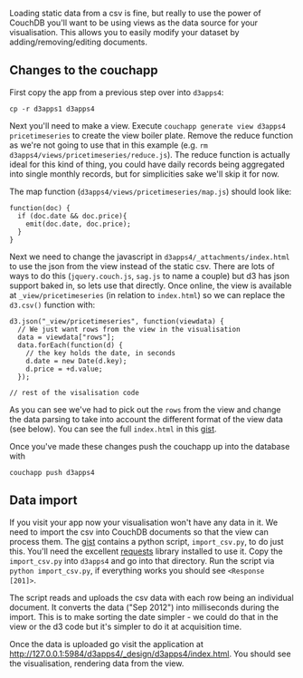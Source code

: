 Loading static data from a csv is fine, but really to use the power of CouchDB you'll want to be using views as the data source for your visualisation. This allows you to easily modify your dataset by adding/removing/editing documents.

## Changes to the couchapp
First copy the app from a previous step over into `d3apps4`: 

    cp -r d3apps1 d3apps4

Next you'll need to make a view. Execute `couchapp generate view d3apps4 pricetimeseries` to create the view boiler plate. Remove the reduce function as we're not going to use that in this example (e.g. `rm d3apps4/views/pricetimeseries/reduce.js`). The reduce function is actually ideal for this kind of thing, you could have daily records being aggregated into single monthly records, but for simplicities sake we'll skip it for now.

The map function (`d3apps4/views/pricetimeseries/map.js`) should look like:

    function(doc) {
      if (doc.date && doc.price){
        emit(doc.date, doc.price);
      }
    }

Next we need to change the javascript in `d3apps4/_attachments/index.html` to use the json from the view instead of the static csv. There are lots of ways to do this (`jquery.couch.js`, `sag.js` to name a couple) but d3 has json support baked in, so lets use that directly. Once online, the view is available at `_view/pricetimeseries` (in relation to `index.html`) so we can replace the `d3.csv()` function with:

    d3.json("_view/pricetimeseries", function(viewdata) {
      // We just want rows from the view in the visualisation
      data = viewdata["rows"];
      data.forEach(function(d) {
        // the key holds the date, in seconds
        d.date = new Date(d.key);
        d.price = +d.value;
      });

    // rest of the visalisation code

As you can see we've had to pick out the `rows` from the view and change the data parsing to take into account the different format of the view data (see below). You can see the full `index.html` in this [gist](https://gist.github.com/3690530).

Once you've made these changes push the couchapp up into the database with 

`couchapp push d3apps4`

## Data import
If you visit your app now your visualisation won't have any data in it. We need to import the csv into CouchDB documents so that the view can process them. The [gist](https://gist.github.com/3690530) contains a python script, `import_csv.py`, to do just this. You'll need the excellent [requests](http://python-requests.org) library installed to use it. Copy the `import_csv.py` into `d3apps4` and go into that directory. Run the script via `python import_csv.py`,  if everything works you should see `<Response [201]>`. 

The script reads and uploads the csv data with each row being an individual document. It converts the data ("Sep 2012") into milliseconds during the import. This is to make sorting the date simpler - we could do that in the view or the d3 code but it's simpler to do it at acquisition time.

Once the data is uploaded go visit the application at http://127.0.0.1:5984/d3apps4/_design/d3apps4/index.html. You should see the visualisation, rendering data from the view. 
